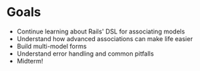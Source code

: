 # Goals

* Continue learning about Rails' DSL for associating models
* Understand how advanced associations can make life easier
* Build multi-model forms
* Understand error handling and common pitfalls
* Midterm!